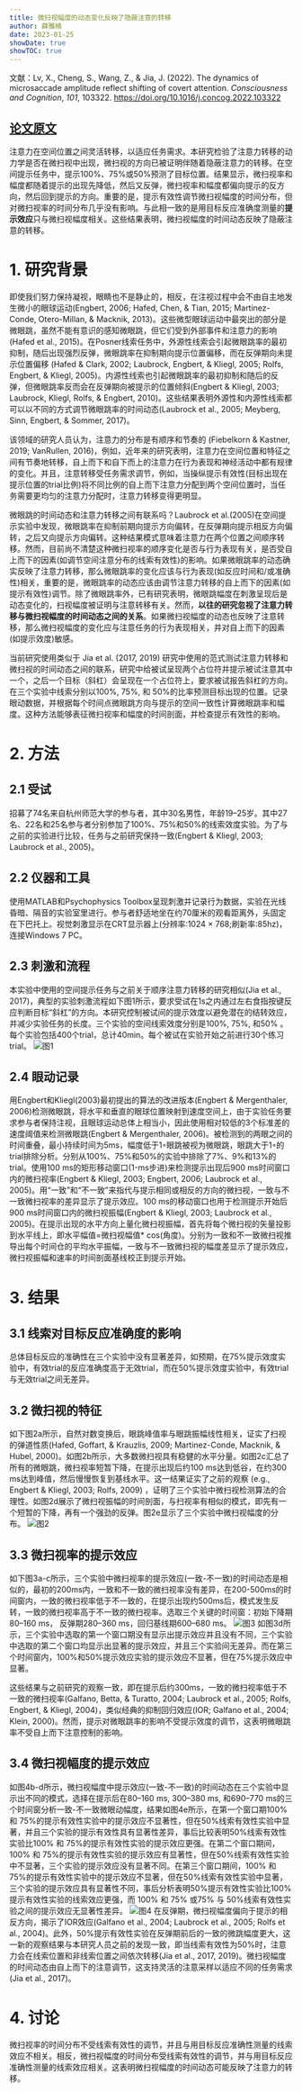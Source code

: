 ```yaml
---
title: 微扫视幅度的动态变化反映了隐蔽注意的转移
author: 薛雅楠
date: 2023-01-25
showDate: true
showTOC: true
---
```

文献：Lv, X., Cheng, S., Wang, Z., & Jia, J. (2022). The dynamics of microsaccade amplitude reflect shifting of covert attention. _Consciousness and Cognition_, _101_, 103322.
https://doi.org/10.1016/j.concog.2022.103322
## [论文原文](../Source_Files/2023-01-25-XYN1.Pdf)
注意力在空间位置之间灵活转移，以适应任务需求。本研究检验了注意力转移的动力学是否在微扫视中出现，微扫视的方向已被证明伴随着隐蔽注意力的转移。在空间提示任务中，提示100%、75%或50%预测了目标位置。结果显示，微扫视率和幅度都随着提示的出现先降低，然后又反弹，微扫视率和幅度都偏向提示的反方向，然后回到提示的方向。重要的是，提示有效性调节微扫视幅度的时间分布，但对微扫视率的时间分布几乎没有影响。与此相一致的是用目标反应准确度测量的**提示效应**只与微扫视幅度相关。这些结果表明，微扫视幅度的时间动态反映了隐蔽注意的转移。
# 1. 研究背景
即使我们努力保持凝视，眼睛也不是静止的，相反，在注视过程中会不由自主地发生微小的眼球运动(Engbert, 2006; Hafed, Chen, & Tian, 2015; Martinez-Conde, Otero-Millan, & Macknik, 2013)。这些微型眼球运动中最突出的部分是微眼跳，虽然不能有意识的感知微眼跳，但它们受到外部事件和注意力的影响 (Hafed et al., 2015)。在Posner线索任务中，外源性线索会引起微眼跳率的最初抑制，随后出现强烈反弹，微眼跳率在抑制期向提示位置偏移，而在反弹期向未提示位置偏移 (Hafed & Clark, 2002; Laubrock, Engbert, & Kliegl, 2005; Rolfs, Engbert, & Kliegl, 2005)。内源性线索也引起微眼跳率的最初抑制和随后的反弹，但微眼跳率反而会在反弹期向被提示的位置倾斜(Engbert & Kliegl, 2003; Laubrock, Kliegl, Rolfs, & Engbert, 2010)。这些结果表明外源性和内源性线索都可以以不同的方式调节微眼跳率的时间动态(Laubrock et al., 2005; Meyberg, Sinn, Engbert, & Sommer, 2017)。

该领域的研究人员认为，注意力的分布是有顺序和节奏的 (Fiebelkorn & Kastner, 2019;  VanRullen, 2016)，例如，近年来的研究表明，注意力在空间位置和特征之间有节奏地转移，自上而下和自下而上的注意力在行为表现和神经活动中都有规律的变化。并且，注意转移受任务需求调节，例如，当操纵提示有效性(目标出现在提示位置的trial比例)将不同比例的自上而下注意力分配到两个空间位置时，当任务需要更均匀的注意力分配时，注意力转移变得更明显。

微眼跳的时间动态和注意力转移之间有联系吗？Laubrock et al.(2005)在空间提示实验中发现，微眼跳率在抑制前期向提示方向偏转，在反弹期向提示相反方向偏转，之后又向提示方向偏转。这种结果模式意味着注意力在两个位置之间顺序转移。然而，目前尚不清楚这种微扫视率的顺序变化是否与行为表现有关，是否受自上而下的因素(如调节空间注意分布的线索有效性)的影响。如果微眼跳率的动态确实反映了注意力转移，那么微眼跳率的变化应该与行为表现(如反应时间和/或准确性)相关，重要的是，微眼跳率的动态应该由调节注意力转移的自上而下的因素(如提示有效性)调节。除了微眼跳率外，已有研究表明，微眼跳幅度在刺激呈现后是动态变化的，扫视幅度被证明与注意转移有关。然而，**以往的研究忽视了注意力转移与微扫视幅度的时间动态之间的关系**。如果微扫视幅度的动态也反映了注意转移，那么微扫视幅度的变化应与注意任务的行为表现相关，并对自上而下的因素(如提示效度)敏感。

当前研究使用类似于 Jia et al. (2017, 2019) 研究中使用的范式测试注意力转移和微扫视的时间动态之间的联系，研究中给被试呈现两个占位符并提示被试注意其中一个，之后一个目标（斜杠）会呈现在一个占位符上，要求被试报告斜杠的方向。在三个实验中线索分别以100%, 75%, 和 50%的比率预测目标出现的位置。记录眼动数据，并根据每个时间点微眼跳方向与提示的空间一致性计算微眼跳率和幅度。这种方法能够表征微扫视率和幅度的时间剖面，并检查提示有效性的影响。
# 2. 方法
## 2.1 受试
招募了74名来自杭州师范大学的参与者，其中30名男性，年龄19–25岁。其中27名、22名和25名参与者分别参加了100%、75%和50%的线索效度实验。为了与之前的实验进行比较，任务与之前研究保持一致(Engbert & Kliegl, 2003; Laubrock et al., 2005)。
## 2.2 仪器和工具
使用MATLAB和Psychophysics Toolbox呈现刺激并记录行为数据，实验在光线昏暗、隔音的实验室里进行。参与者舒适地坐在约70厘米的观看距离外，头固定在下巴托上。视觉刺激显示在CRT显示器上(分辨率:1024 × 768;刷新率:85hz)，连接Windows 7 PC。
## 2.3 刺激和流程
本实验中使用的空间提示任务与之前关于顺序注意力转移的研究相似(Jia et al., 2017)，典型的实验刺激流程如下图1所示，要求受试在1s之内通过左右食指按键反应判断目标“斜杠”的方向。本研究控制被试间的提示效度以避免潜在的结转效应，并减少实验任务的长度。三个实验的空间线索效度分别是100%, 75%, 和50% 。每个实验包括400个trial，总计40min。每个被试在实验开始之前进行30个练习trial。
![图1](../Supporting_Information/2023-01-25-XYN1-Fig-1.png)
## 2.4 眼动记录
用Engbert和Kliegl(2003)最初提出的算法的改进版本(Engbert & Mergenthaler, 2006)检测微眼跳，将水平和垂直的眼球位置映射到速度空间上，由于实验任务要求参与者保持注视，且眼球运动总体上相当小，因此使用相对较低的3个标准差的速度阈值来检测微眼跳(Engbert & Mergenthaler, 2006)。被检测到的两眼之间的时间重叠，最小持续时间为5ms，幅度低于1◦眼跳被视为微眼跳，眼跳大于1◦的trial排除分析。分别从100%、75%和50%的实验中排除了7%、9%和13%的trial。使用100 ms的矩形移动窗口(1-ms步进)来检测提示出现后900 ms时间窗口内的微扫视率(Engbert & Kliegl, 2003; Engbert, 2006; Laubrock et al., 2005)。用“一致”和“不一致”来指代与提示相同或相反的方向的微扫视，一致与不一致微扫视率的差异显示了提示效应。100 ms的移动窗口也用于检测提示开始后900 ms时间窗口内的微扫视振幅(Engbert & Kliegl, 2003; Laubrock et al., 2005)。在提示出现的水平方向上量化微扫视振幅，首先将每个微扫视的矢量投影到水平线上，即水平幅值=微扫视幅值* cos(角度)。分别为一致和不一致微扫视推导出每个时间仓的平均水平振幅，一致与不一致微扫视的幅度差显示了提示效应，微扫视振幅和速率的时间剖面基线校正到提示开始。
# 3. 结果
## 3.1 线索对目标反应准确度的影响
总体目标反应的准确性在三个实验中没有显著差异，如预期，在75%提示效度实验中，有效trial的反应准确度高于无效trial，而在50%提示效度实验中，有效trial与无效trial之间无差异。
## 3.2 微扫视的特征
如下图2a所示，自然对数变换后，眼跳峰值率与眼跳振幅线性相关，证实了扫视的弹道性质(Hafed, Goffart, & Krauzlis, 2009; Martinez-Conde, Macknik, & Hubel, 2000)。如图2b所示，大多数微扫视具有稳健的水平分量。如图2c汇总了所有的微眼跳，微扫视率短暂下降，在提示出现后约100 ms达到低谷，在约300 ms达到峰值，然后慢慢恢复到基线水平。这一结果证实了之前的观察 (e.g., Engbert & Kliegl, 2003; Rolfs, 2009) ，证明了三个实验中微扫视检测算法的合理性。如图2d展示了微扫视振幅的时间剖面，与扫视率有相似的模式，即先有一个短暂的下降，再有一个强劲的反弹。图2e显示了三个实验中微扫视幅度的分布。
![图2](../Supporting_Information/2023-01-25-XYN1-Fig-2.png)
## 3.3 微扫视率的提示效应
如下图3a-c所示，三个实验中微扫视率的提示效应(一致-不一致)的时间动态是相似的，最初的200ms内，一致和不一致的微扫视率没有差异，在200-500ms的时间窗内，一致的微扫视率低于不一致的，在提示出现约500ms后，模式发生反转，一致的微扫视率高于不一致的微扫视率。选取三个关键的时间窗：初始下降期80–160 ms， 反弹期280–360 ms，回归基线期600–680 ms。
![图3](../Supporting_Information/2023-01-25-XYN1-Fig-3.png)
如图3d所示，三个实验中选取的第一个窗口期没有显示出提示效应并且没有不同，三个实验中选取的第二个窗口均显示出显著的提示效应，并且三个实验间无差异。而在第三个时间窗内，100%和50%提示效应实验的提示效应不显著，但在75%提示效应中显著。

这些结果与之前研究的观察一致，即在提示后约300ms，一致的微扫视率低于不一致的微扫视率(Galfano, Betta, & Turatto, 2004; Laubrock et al., 2005; Rolfs, Engbert, & Kliegl, 2004)，类似经典的抑制回归效应(IOR; Galfano et al., 2004; Klein, 2000)。然而，提示对微眼跳率的影响不受提示效度的调节，这表明微眼跳率不受自上而下注意控制的影响。
## 3.4 微扫视幅度的提示效应
如图4b-d所示，微扫视幅度中提示效应(一致-不一致)的时间动态在三个实验中显示出不同的模式，选择在提示后在80–160 ms, 300–380 ms, 和690–770 ms的三个时间窗分析一致-不一致微眼动幅度，结果如图4e所示，在第一个窗口期100% 和 75%的提示有效性实验中的提示效应不显著性，但在50%线索有效性实验中显著，并且三个实验的提示有效性具有显著性差异，事后比较表明50%线索有效性实验比100% 和 75%的提示有效性实验的提示效应更强。在第二个窗口期间，100% 和 75%的提示有效性实验的提示效应有显著性，但在50%线索有效性实验中不显著，三个实验的提示效应没有显著不同。在第三个窗口期间，100% 和 75%的提示有效性实验中的提示效应不显著，但在50%线索有效性实验中显著，三个实验的提示效应具有显著性不同，事后分析表明50%提示有效性实验比100%提示有效性实验的线索效应更强，而 100% 和 75% 或75% 与 50%线索有效性实验之间的提示效应无显著性差异。
![图4](../Supporting_Information/2023-01-25-XYN1-Fig-4.png)
在反弹期，微扫视幅度偏向于提示的相反方向，揭示了IOR效应(Galfano et al., 2004; Laubrock et al., 2005; Rolfs et al., 2004)。此外，50%提示有效性实验在反弹期前后的一致的微跳幅度更大，这一新的观察结果与本研究人员之前的发现一致，即当线索有效性为50%时，注意力会在线索位置和非线索位置之间依次转移(Jia et al., 2017, 2019)。微扫视幅度的时间动态由自上而下的注意调节，这支持灵活的注意采样以适应不同的任务需求(Jia et al., 2017)。
# 4. 讨论
微扫视率的时间分布不受线索有效性的调节，并且与用目标反应准确性测量的线索效应不相关。相反，微扫视幅度的时间分布受线索有效性的调节，并与用目标反应准确性测量的线索效应相关。这表明微扫视幅度的时间动态可能反映了注意力的转移。